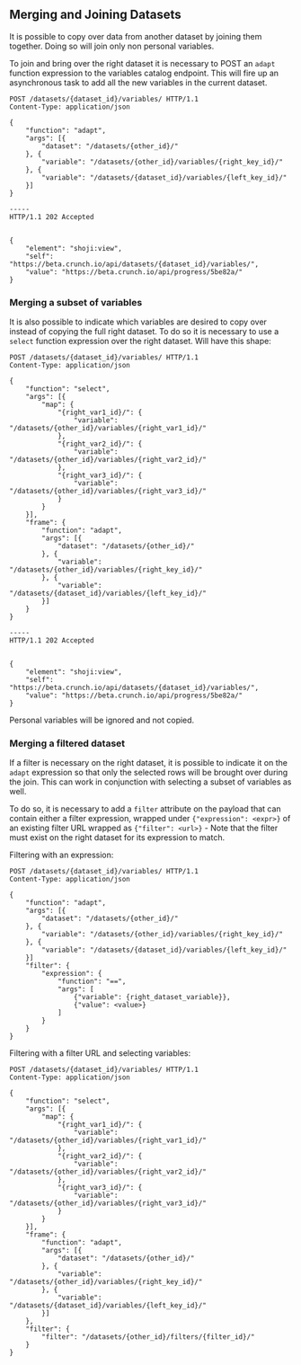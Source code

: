 ## Merging and Joining Datasets

It is possible to copy over data from another dataset by joining them together.
Doing so will join only non personal variables.

To join and bring over the right dataset it is necessary to POST an `adapt`
function expression to the variables catalog endpoint. This will fire up an
asynchronous task to add all the new variables in the current dataset.


```http
POST /datasets/{dataset_id}/variables/ HTTP/1.1
Content-Type: application/json

{
    "function": "adapt",
    "args": [{
        "dataset": "/datasets/{other_id}/"
    }, {
        "variable": "/datasets/{other_id}/variables/{right_key_id}/"
    }, {
        "variable": "/datasets/{dataset_id}/variables/{left_key_id}/"
    }]
}

-----
HTTP/1.1 202 Accepted


{
    "element": "shoji:view",
    "self": "https://beta.crunch.io/api/datasets/{dataset_id}/variables/",
    "value": "https://beta.crunch.io/api/progress/5be82a/"
}

```

### Merging a subset of variables

It is also possible to indicate which variables are desired to copy over instead
of copying the full right dataset. To do so it is necessary to use a `select`
function expression over the right dataset. Will have this shape:

```http
POST /datasets/{dataset_id}/variables/ HTTP/1.1
Content-Type: application/json

{
    "function": "select",
    "args": [{
        "map": {
            "{right_var1_id}/": {
                "variable": "/datasets/{other_id}/variables/{right_var1_id}/"
            },
            "{right_var2_id}/": {
                "variable": "/datasets/{other_id}/variables/{right_var2_id}/"
            },
            "{right_var3_id}/": {
                "variable": "/datasets/{other_id}/variables/{right_var3_id}/"
            }
        }
    }],
    "frame": {
        "function": "adapt",
        "args": [{
            "dataset": "/datasets/{other_id}/"
        }, {
            "variable": "/datasets/{other_id}/variables/{right_key_id}/"
        }, {
            "variable": "/datasets/{dataset_id}/variables/{left_key_id}/"
        }]
    }
}

-----
HTTP/1.1 202 Accepted


{
    "element": "shoji:view",
    "self": "https://beta.crunch.io/api/datasets/{dataset_id}/variables/",
    "value": "https://beta.crunch.io/api/progress/5be82a/"
}

```

Personal variables will be ignored and not copied.

### Merging a filtered dataset

If a filter is necessary on the right dataset, it is possible to indicate it
on the `adapt` expression so that only the selected rows will be brought over
during the join. This can work in conjunction with selecting a subset of
variables as well.

To do so, it is necessary to add a `filter` attribute on the payload that can
contain either a filter expression, wrapped under `{"expression": <expr>}` of
an existing filter URL wrapped as `{"filter": <url>}` - Note that the filter
must exist on the right dataset for its expression to match.

Filtering with an expression:

```http
POST /datasets/{dataset_id}/variables/ HTTP/1.1
Content-Type: application/json

{
    "function": "adapt",
    "args": [{
        "dataset": "/datasets/{other_id}/"
    }, {
        "variable": "/datasets/{other_id}/variables/{right_key_id}/"
    }, {
        "variable": "/datasets/{dataset_id}/variables/{left_key_id}/"
    }]
    "filter": {
        "expression": {
            "function": "==",
            "args": [
                {"variable": {right_dataset_variable}},
                {"value": <value>}
            ]
        }
    }
}
```

Filtering with a filter URL and selecting variables:

```http
POST /datasets/{dataset_id}/variables/ HTTP/1.1
Content-Type: application/json

{
    "function": "select",
    "args": [{
        "map": {
            "{right_var1_id}/": {
                "variable": "/datasets/{other_id}/variables/{right_var1_id}/"
            },
            "{right_var2_id}/": {
                "variable": "/datasets/{other_id}/variables/{right_var2_id}/"
            },
            "{right_var3_id}/": {
                "variable": "/datasets/{other_id}/variables/{right_var3_id}/"
            }
        }
    }],
    "frame": {
        "function": "adapt",
        "args": [{
            "dataset": "/datasets/{other_id}/"
        }, {
            "variable": "/datasets/{other_id}/variables/{right_key_id}/"
        }, {
            "variable": "/datasets/{dataset_id}/variables/{left_key_id}/"
        }]
    },
    "filter": {
        "filter": "/datasets/{other_id}/filters/{filter_id}/"
    }
}
```

